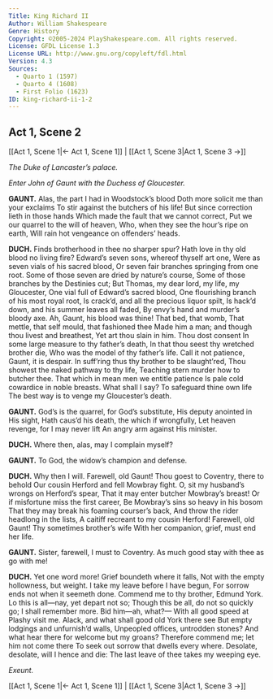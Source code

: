 ```yaml
---
Title: King Richard II
Author: William Shakespeare
Genre: History
Copyright: ©2005-2024 PlayShakespeare.com. All rights reserved.
License: GFDL License 1.3
License URL: http://www.gnu.org/copyleft/fdl.html
Version: 4.3
Sources:
  - Quarto 1 (1597)
  - Quarto 4 (1608)
  - First Folio (1623)
ID: king-richard-ii-1-2
---
```


## Act 1, Scene 2
[[Act 1, Scene 1|← Act 1, Scene 1]] | [[Act 1, Scene 3|Act 1, Scene 3 →]]

*The Duke of Lancaster’s palace.*

*Enter John of Gaunt with the Duchess of Gloucester.*

**GAUNT.**
Alas, the part I had in Woodstock’s blood
Doth more solicit me than your exclaims
To stir against the butchers of his life!
But since correction lieth in those hands
Which made the fault that we cannot correct,
Put we our quarrel to the will of heaven,
Who, when they see the hour’s ripe on earth,
Will rain hot vengeance on offenders’ heads.

**DUCH.**
Finds brotherhood in thee no sharper spur?
Hath love in thy old blood no living fire?
Edward’s seven sons, whereof thyself art one,
Were as seven vials of his sacred blood,
Or seven fair branches springing from one root.
Some of those seven are dried by nature’s course,
Some of those branches by the Destinies cut;
But Thomas, my dear lord, my life, my Gloucester,
One vial full of Edward’s sacred blood,
One flourishing branch of his most royal root,
Is crack’d, and all the precious liquor spilt,
Is hack’d down, and his summer leaves all faded,
By envy’s hand and murder’s bloody axe.
Ah, Gaunt, his blood was thine! That bed, that womb,
That mettle, that self mould, that fashioned thee
Made him a man; and though thou livest and breathest,
Yet art thou slain in him. Thou dost consent
In some large measure to thy father’s death,
In that thou seest thy wretched brother die,
Who was the model of thy father’s life.
Call it not patience, Gaunt, it is despair.
In suff’ring thus thy brother to be slaught’red,
Thou showest the naked pathway to thy life,
Teaching stern murder how to butcher thee.
That which in mean men we entitle patience
Is pale cold cowardice in noble breasts.
What shall I say? To safeguard thine own life
The best way is to venge my Gloucester’s death.

**GAUNT.**
God’s is the quarrel, for God’s substitute,
His deputy anointed in His sight,
Hath caus’d his death, the which if wrongfully,
Let heaven revenge, for I may never lift
An angry arm against His minister.

**DUCH.**
Where then, alas, may I complain myself?

**GAUNT.**
To God, the widow’s champion and defense.

**DUCH.**
Why then I will. Farewell, old Gaunt!
Thou goest to Coventry, there to behold
Our cousin Herford and fell Mowbray fight.
O, sit my husband’s wrongs on Herford’s spear,
That it may enter butcher Mowbray’s breast!
Or if misfortune miss the first career,
Be Mowbray’s sins so heavy in his bosom
That they may break his foaming courser’s back,
And throw the rider headlong in the lists,
A caitiff recreant to my cousin Herford!
Farewell, old Gaunt! Thy sometimes brother’s wife
With her companion, grief, must end her life.

**GAUNT.**
Sister, farewell, I must to Coventry.
As much good stay with thee as go with me!

**DUCH.**
Yet one word more! Grief boundeth where it falls,
Not with the empty hollowness, but weight.
I take my leave before I have begun,
For sorrow ends not when it seemeth done.
Commend me to thy brother, Edmund York.
Lo this is all—nay, yet depart not so;
Though this be all, do not so quickly go;
I shall remember more. Bid him—ah, what?⁠—
With all good speed at Plashy visit me.
Alack, and what shall good old York there see
But empty lodgings and unfurnish’d walls,
Unpeopled offices, untrodden stones?
And what hear there for welcome but my groans?
Therefore commend me; let him not come there
To seek out sorrow that dwells every where.
Desolate, desolate, will I hence and die:
The last leave of thee takes my weeping eye.

*Exeunt.*

[[Act 1, Scene 1|← Act 1, Scene 1]] | [[Act 1, Scene 3|Act 1, Scene 3 →]]